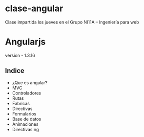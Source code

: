 # clase-angular

Clase impartida los jueves en el Grupo NI11A – Ingeniería para web

# Angularjs

version - 1.3.16

## Indice

- ¿Que es angular?
- MVC
- Controladores
- Rutas
- Fabricas
- Directivas
- Formularios
- Base de datos
- Animaciones
- Directivas ng
